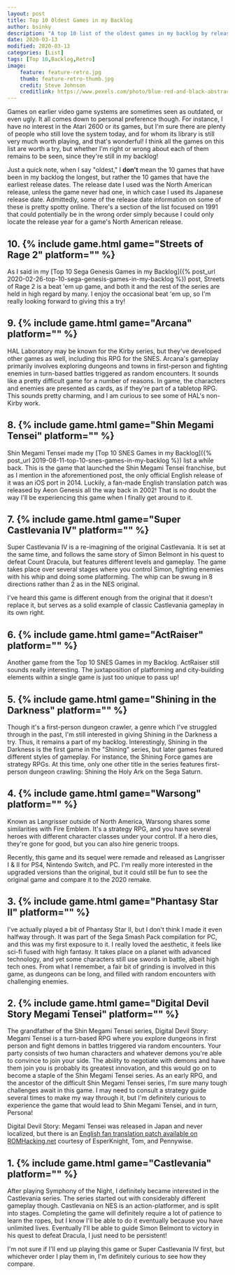 ```yaml
---
layout: post
title: Top 10 Oldest Games in my Backlog
author: bsinky
description: "A top 10 list of the oldest games in my backlog by release date."
date: 2020-03-13
modified: 2020-03-13
categories: [List]
tags: [Top 10,Backlog,Retro]
image:
    feature: feature-retro.jpg
    thumb: feature-retro-thumb.jpg
    credit: Steve Johnson
    creditlink: https://www.pexels.com/photo/blue-red-and-black-abstract-painting-2130475/
---
```


Games on earlier video game systems are sometimes seen as outdated, or even
ugly. It all comes down to personal preference though. For instance, I have no
interest in the Atari 2600 or its games, but I'm sure there are plenty of people
who still love the system today, and for whom its library is still very much
worth playing, and that's wonderful! I think all the games on this list are
worth a try, but whether I'm right or wrong about each of them remains to be
seen, since they're still in my backlog!

<!--more-->

Just a quick note, when I say "oldest," I **don't** mean the 10 games that have
been in my backlog the longest, but rather the 10 games that have the earliest
release dates. The release date I used was the North American release, unless
the game never had one, in which case I used its Japanese release date.
Admittedly, some of the release date information on some of these is pretty
spotty online. There's a section of the list focused on 1991 that could
potentially be in the wrong order simply because I could only locate the release
year for a game's North American release.

## 10. {% include game.html game="Streets of Rage 2" platform="" %}

As I said in my [Top 10 Sega Genesis Games in my Backlog]({% post_url
2020-02-26-top-10-sega-genesis-games-in-my-backlog %}) post, Streets of Rage 2
is a beat 'em up game, and both it and the rest of the series are held in high
regard by many. I enjoy the occasional beat 'em up, so I'm really looking
forward to giving this a try!

## 9. {% include game.html game="Arcana" platform="" %}

HAL Laboratory may be known for the Kirby series, but they've developed other
games as well, including this RPG for the SNES. Arcana's gameplay primarily
involves exploring dungeons and towns in first-person and fighting enemies in
turn-based battles triggered as random encounters. It sounds like a pretty
difficult game for a number of reasons. In game, the characters and enemies are
presented as cards, as if they're part of a tabletop RPG. This sounds pretty
charming, and I am curious to see some of HAL's non-Kirby work.

## 8. {% include game.html game="Shin Megami Tensei" platform="" %}

Shin Megami Tensei made my [Top 10 SNES Games in my Backlog]({% post_url
2019-08-11-top-10-snes-games-in-my-backlog %}) list a while back. This is the
game that launched the Shin Megami Tensei franchise, but as I mention in the
aforementioned post, the only official English release of it was an iOS port in 2014. Luckily, a fan-made English translation patch was released by Aeon Genesis
all the way back in 2002! That is no doubt the way I'll be experiencing this
game when I finally get around to it.

## 7. {% include game.html game="Super Castlevania IV" platform="" %}

Super Castlevania IV is a re-imagining of the original Castlevania. It is set at
the same time, and follows the same story of Simon Belmont in his quest to
defeat Count Dracula, but features different levels and gameplay. The game takes
place over several stages where you control Simon, fighting enemies with his
whip and doing some platforming. The whip can be swung in 8 directions rather
than 2 as in the NES original.

I've heard this game is different enough from the original that it doesn't
replace it, but serves as a solid example of classic Castlevania gameplay in its
own right.

## 6. {% include game.html game="ActRaiser" platform="" %}

Another game from the Top 10 SNES Games in my Backlog. ActRaiser still sounds
really interesting. The juxtaposition of platforming and city-building elements
within a single game is just too unique to pass up!

## 5. {% include game.html game="Shining in the Darkness" platform="" %}

Though it's a first-person dungeon crawler, a genre which I've struggled through
in the past, I'm still interested in giving Shining in the Darkness a try. Thus,
it remains a part of my backlog. Interestingly, Shining in the Darkness is the
first game in the "Shining" series, but later games featured different styles of
gameplay. For instance, the Shining Force games are strategy RPGs. At this time,
only one other title in the series features first-person dungeon crawling:
Shining the Holy Ark on the Sega Saturn.

## 4. {% include game.html game="Warsong" platform="" %}

Known as Langrisser outside of North America, Warsong shares some similarities
with Fire Emblem. It's a strategy RPG, and you have several heroes with
different character classes under your control. If a hero dies, they're gone for
good, but you can also hire generic troops.

Recently, this game and its sequel were remade and released as Langrisser I & II
for PS4, Nintendo Switch, and PC. I'm really more interested in the upgraded
versions than the original, but it could still be fun to see the original game
and compare it to the 2020 remake.

## 3. {% include game.html game="Phantasy Star II" platform="" %}

I've actually played a bit of Phantasy Star II, but I don't think I made it even
halfway through. It was part of the Sega Smash Pack compilation for PC, and this
was my first exposure to it. I really loved the aesthetic, it feels like sci-fi
fused with high fantasy. It takes place on a planet with advanced technology,
and yet some characters still use swords in battle, albeit high tech ones. From
what I remember, a fair bit of grinding is involved in this game, as dungeons
can be long, and filled with random encounters with challenging enemies.

## 2. {% include game.html game="Digital Devil Story Megami Tensei" platform="" %}

The grandfather of the Shin Megami Tensei series, Digital Devil Story: Megami
Tensei is a turn-based RPG where you explore dungeons in first person and fight
demons in battles triggered via random encounters. Your party consists of two
human characters and whatever demons you're able to convince to join your side.
The ability to negotiate with demons and have them join you is probably its
greatest innovation, and this would go on to become a staple of the Shin Megami
Tensei series. As an early RPG, and the ancestor of the difficult Shin Megami
Tensei series, I'm sure many tough challenges await in this game. I may need to
consult a strategy guide several times to make my way through it, but I'm
definitely curious to experience the game that would lead to Shin Megami Tensei,
and in turn, Persona!

Digital Devil Story: Megami Tensei was released in Japan and never localized,
but there is an [English fan translation patch available on
ROMHacking.net](https://www.romhacking.net/translations/2287/) courtesy of
EsperKnight, Tom, and Pennywise.

## 1. {% include game.html game="Castlevania" platform="" %}

After playing Symphony of the Night, I definitely became interested in the
Castlevania series. The series started out with considerably different gameplay
though. Castlevania on NES is an action-platformer, and is split into stages.
Completing the game will definitely require a lot of patience to learn the
ropes, but I know I'll be able to do it eventually because you have unlimited
lives. Eventually I'll be able to guide Simon Belmont to victory in his quest to
defeat Dracula, I just need to be persistent!

I'm not sure if I'll end up playing this game or Super Castlevania IV first, but
whichever order I play them in, I'm definitely curious to see how they compare.
